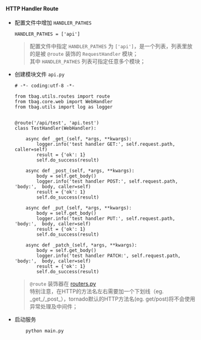 #### HTTP Handler Route

* 配置文件中增加 `HANDLER_PATHES`
    ```text
    HANDLER_PATHES = ['api']
    ```
    > 配置文件中指定 `HANDLER_PATHES` 为 `['api']`，是一个列表，列表里放的是被 `@route` 装饰的 `RequestHandler` 模块；  
      其中 `HANDLER_PATHES` 列表可指定任意多个模块；
    

* 创建模块文件 `api.py`
    ```text
    # -*- coding:utf-8 -*-
    
    from tbag.utils.routes import route
    from tbag.core.web import WebHandler
    from tbag.utils import log as logger
    
    
    @route('/api/test', 'api.test')
    class TestHandler(WebHandler):
    
	    async def _get_(self, *args, **kwargs):
	        logger.info('test handler GET:', self.request.path, caller=self)
	        result = {'ok': 1}
	        self.do_success(result)
	
	    async def _post_(self, *args, **kwargs):
	        body = self.get_body()
	        logger.info('test handler POST:', self.request.path, 'body:',  body, caller=self)
	        result = {'ok': 1}
	        self.do_success(result)
	
	    async def _put_(self, *args, **kwargs):
	        body = self.get_body()
	        logger.info('test handler PUT:', self.request.path, 'body:',  body, caller=self)
	        result = {'ok': 1}
	        self.do_success(result)
	
	    async def _patch_(self, *args, **kwargs):
	        body = self.get_body()
	        logger.info('test handler PATCH:', self.request.path, 'body:',  body, caller=self)
	        result = {'ok': 1}
	        self.do_success(result)
    ```
    > `@route` 装饰器在 [routers.py](../../tbag/utils/routes.py)  
      特别注意，在HTTP的方法名左右需要加一个下划线（eg. \_get_/\_post_），tornado默认的HTTP方法名(eg. get/post)将不会使用异常处理及中间件；

* 启动服务
    ```text
        python main.py
    ```
